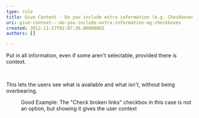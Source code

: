```yaml
---
type: rule
title: Give Context - Do you include extra information (e.g. Checkboxes)?
uri: give-context---do-you-include-extra-information-eg-checkboxes
created: 2012-11-27T02:07:36.0000000Z
authors: []

---
```




<span class='intro'> <p>Put in all information, even if some aren't selectable, provided there is context.</p> </span>

​<div>This lets the users see what is available and what isn't, without being overbearing.</div>
<dl class="goodImage"><dt><img src="http&#58;//www.ssw.com.au/ssw/Standards/Rules/Images/BadScanOptions.gif" alt="" /></dt>
<dd>Good Example&#58; The &quot;Check broken links&quot; checkbox in this case is not an option, but showing it gives the user context</dd></dl>


